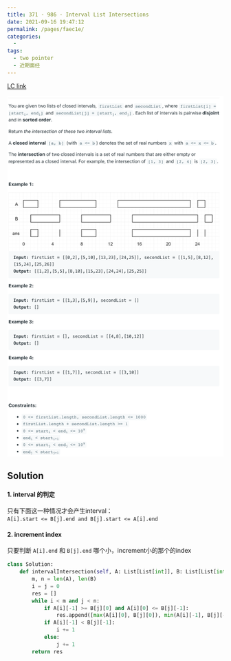 ```yaml
---
title: 371 - 986 - Interval List Intersections
date: 2021-09-16 19:47:12
permalink: /pages/faec1e/
categories:
  - 
tags:
  - two pointer
  - 近期面经
---
```

[LC link](https://leetcode.com/problems/interval-list-intersections/)

![](https://raw.githubusercontent.com/emmableu/image/master/986-0.png)

## Solution
#### 1. interval 的判定
只有下面这一种情况才会产生interval：  
`A[i].start <= B[j].end and B[j].start <= A[i].end`
#### 2. increment index
只要判断 `A[i].end` 和 `B[j].end` 哪个小，increment小的那个的index

```python
class Solution:
    def intervalIntersection(self, A: List[List[int]], B: List[List[int]]) -> List[List[int]]:
        m, n = len(A), len(B)
        i = j = 0
        res = []
        while i < m and j < n:
            if A[i][-1] >= B[j][0] and A[i][0] <= B[j][-1]:
                res.append([max(A[i][0], B[j][0]), min(A[i][-1], B[j][-1])])
            if A[i][-1] < B[j][-1]:
                i += 1
            else:
                j += 1
        return res 
```
